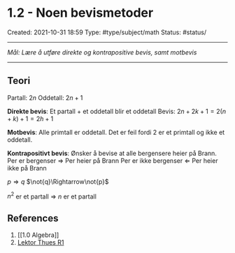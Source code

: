 # 1.2 - Noen bevismetoder
Created: 2021-10-31 18:59
Type: #type/subject/math 
Status: #status/

---

*Mål: Lære å utføre direkte og kontrapositive bevis, samt motbevis*

---

## Teori

Partall: $2n$
Oddetall: $2n+1$

**Direkte bevis**:
Et partall + et oddetall blir et oddetall
Bevis: $2n+2k+1=2(n+k)+1=2h+1$

**Motbevis**:
Alle primtall er oddetall. 
Det er feil fordi 2 er et primtall og ikke et oddetall.

**Kontrapositivt bevis**:
Ønsker å bevise at alle bergensere heier på Brann.
	Per er bergenser $\Rightarrow$ Per heier på Brann
	Per er ikke bergenser $\Leftarrow$ Per heier ikke på Brann

$p\Rightarrow{q}$
$\not{q}\Rightarrow\not{p}$

$n^2$ er et partall $\Rightarrow$ $n$ er et partall

## References
1. [[1.0 Algebra]]
2. [Lektor Thues R1](https://sites.google.com/site/lektorthuesr1/2-algebra/1-2-noen-bevismetoder)